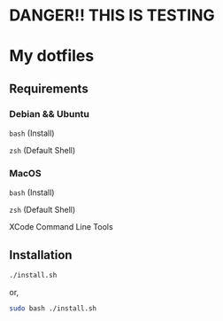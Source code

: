 # DANGER!! THIS IS TESTING

# My dotfiles

## Requirements

### Debian && Ubuntu

`bash` (Install)

`zsh` (Default Shell)

### MacOS

`bash` (Install)

`zsh` (Default Shell)

XCode Command Line Tools

## Installation

```sh
./install.sh
```

or,

```sh
sudo bash ./install.sh
```
